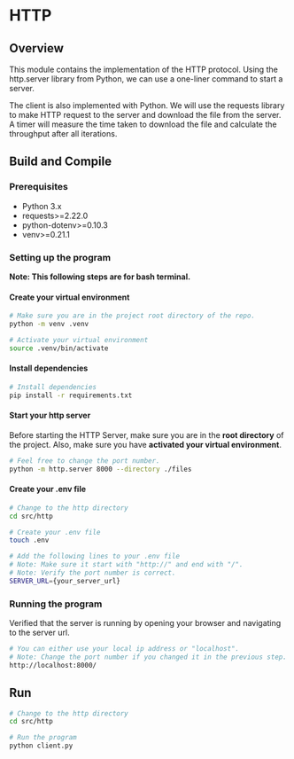 # HTTP

## Overview
This module contains the implementation of the HTTP protocol. 
Using the http.server library from Python, we can use a one-liner command to start a server.

The client is also implemented with Python. 
We will use the requests library to make HTTP request to the server and download the file from the server.
A timer will measure the time taken to download the file and calculate the throughput after all iterations.

## Build and Compile

### Prerequisites
- Python 3.x
- requests>=2.22.0
- python-dotenv>=0.10.3
- venv>=0.21.1

### Setting up the program 

**Note: This following steps are for bash terminal.**

#### Create your virtual environment
```bash
# Make sure you are in the project root directory of the repo.
python -m venv .venv

# Activate your virtual environment
source .venv/bin/activate
```

#### Install dependencies
```bash
# Install dependencies
pip install -r requirements.txt
```

#### Start your http server
Before starting the HTTP Server, make sure you are in the **root directory** of the project. 
Also, make sure you have **activated your virtual environment**.
```bash
# Feel free to change the port number.
python -m http.server 8000 --directory ./files
```

#### Create your .env file
```bash
# Change to the http directory
cd src/http

# Create your .env file
touch .env

# Add the following lines to your .env file
# Note: Make sure it start with "http://" and end with "/".
# Note: Verify the port number is correct.
SERVER_URL={your_server_url}
```

### Running the program
Verified that the server is running by opening your browser and navigating to the server url.
```bash
# You can either use your local ip address or "localhost".
# Note: Change the port number if you changed it in the previous step.
http://localhost:8000/
```

## Run
```bash
# Change to the http directory
cd src/http

# Run the program
python client.py
```

